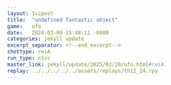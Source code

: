 ```yaml
---
layout: 1ccpost
title:  "undefined fantastic object"
game:   ufo
date:   2024-03-09 15:48:11 -0800
categories: jekyll update 
excerpt_separator: <!--end_excerpt-->
shottype: reiA
run_type: n1cc
master_link: jekyll/update/2025/02/20/ufo.html#reiA
replay: ../../../../../assets/replays/th12_24.rpy
---
```

